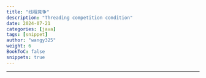 ```yaml
---
title: "线程竞争"
description: "Threading competition condition"
date: 2024-07-21
categories: [java]
tags: [snippet]
author: "wangy325"
weight: 6
BookToC: false
snippets: true
---
```


---
